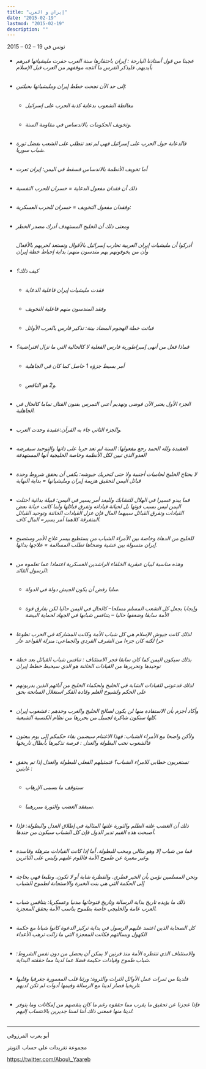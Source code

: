 ```yaml
---
title: "إيران و العرب"
date: "2015-02-19"
lastmod: "2015-02-19"
description: ""
---
```

تونس في 19 – 02 – 2015

* ###### عجبنا من قول أستاذنا البارحة : إيران باحتقارها سنة العرب حفرت مليشياتها قبرهم بأيديهم. فليذكر الفرس ما أنتجه موقفهم من العرب قبل الإسلام
* ###### إلى حد الآن نجحت خطط إيران ومليشياتها بحيلتين:

  + ###### مغالطة الشعوب بدعاية كذبة الحرب على إسرائيل
  + ###### وتخويف الحكومات بالاندساس في مقاومة السنة.
* ###### فالدعاية حول الحرب على إسرائيل فهي لم تعد تنطلي على الشعب بفضل ثورة شباب سوريا.
* ###### أما تخويف الأنظمة بالاندساس فسقط في اليمن: إيران تعرت
* ###### ذلك أن فقدان مفعول الدعاية = خسران للحرب النفسية
* ###### وفقدان مفعول التخويف = خسران للحرب العسكرية:
* ###### ومعنى ذلك أن الخليج المستهدف أدرك مصدر الخطر

  ###### أدركوا أن مليشيات إيران العربية تحارب إسرائيل بالأقوال وتستعد لحربهم بالأفعال وأن من يخوفونهم بهم مندسون منهم: بداية إحباط خطة إيران
* ###### كيف ذلك؟

  + ###### فقدت مليشيات إيران فاعلية الدعاية
  + ###### وفقد المندسون منهم فاعلية التخويف
  + ###### فباتت خطة الهجوم المضاد بينة: تذكير فارس بالعرب الأوائل
* ###### فماذا فعل من أنهى إمبراطورية فارس الفعلية لا كالحالية التي ما تزال افتراضية؟

  + ###### أمر بسيط جزؤه 1 حاصل كما كان في الجاهلية
  + ###### و2 هو الناقص.
* ###### الجزء الأول يعتبر الآن فوضى وتهديم أعني التمرس بفنون القتال تماما كالحال في الجاهلية.
* ###### والجزء الثاني جاء به القرآن:عقيدة وحدت العرب.
* ###### العقيدة ولله الحمد رجع مفعولها: السنة لم تعد حربا على ذاتها والتوحيد سيفرضه العدو الذي تبين لكل الأنظمة وخاصة الخليجية أنها المستهدفة
* ###### لا يحتاج الخليج لحاميات أجنبية ولا حتى لتحريك جيوشه: يكفي أن يحقق شروط وحدة قبائل اليمن لتحقيق هزيمة إيران ومليشياتها = بداية النهاية
* ###### فما يبدو عسيرا في الهلال للتشابك وللبعد أمر يسير في اليمن: قبيلة بدائية احتلت اليمن ليس بسبب قوتها بل لخيانة قياداته وتفرق قبائلها ولما كانت خيانة بعض القيادات وتفرق القبائل سببهما المال فإن عزل القيادات الخائنة وتوحيد القبائل المتفرقة كلاهما أمر يسير= المال كاف.
* ###### للخليج من الدهاة وخاصة بين الأمراء الشباب من يستطيع بيسر علاج الأمر وستصبح إيران متسولة بين عشية وضحاها تطلب المسالمة = علاجها بدائها.
* ###### وهذه مناسبة لبيان عبقرية الخلفاء الراشدين العسكرية اعتمادا عما تعلموه من الرسول القائد:

  + ###### سلبا رفض أن يكون الجيش دولة في الدولة.
  + ###### وإيجابا بجعل كل الشعب المسلم مسلحا– كالحال في اليمن حاليا لكن بفارق قوة الأمة سابقا وضعفها حاليا – يتنافس شبابها في الجهاد لحماية البيضة
* ###### لذلك كانت جيوش الإسلام هي كل شباب الأمة وكانت المشاركة في الحرب تطوعا حرا لكنه كان جزءا من الشرف الفردي والجماعي: منزلة القواعد عار
* ###### بذلك سيكون اليمن كما كان سابقا فجر الاستئناف : تنافس شباب القبائل بعد خطة توحيدها وتحريرها من القيادات الخائنة هو الذي سيحبط خطط إيران
* ###### لذلك فدعوتي للقيادات الشابة في الخليج ولحكماء الخليج من آبائهم الذين يدربونهم على الحكم ولشيوخ العلم وقادة الفكر استغلال السانحة بحق
* ###### وأكاد أجزم بأن الاستفادة منها لن يكون لصالح الخليج والعرب وحدهم : فشعوب إيران كلها ستكون شاكرة لجميل من يحررها من نظام الكنسية الشيعية.
* ###### ولأكن واضحا مع الأمراء الشباب: فهذا الاغتنام سيضمن بقاء حكمكم إلى يوم يبعثون فالشعوب تحب البطولة والعدل : فرصة تذكيرها بأبطال تاريخها
* ###### تستغربون خطابي للامراء الشباب؟ فتمثيلهم الفعلي للبطولة والعدل إذا تم يحقق غايتين :

  + ###### سيتوقف ما يسمى الإرهاب
  + ###### سيفقد الغضب والثورة مبررهما.
* ###### ذلك أن الغضب علته الظلم والثورة علتها المثالية في إطلاق العدل والبطولة: فإذا أصبحت هذه القيم تدير الدول فإن كل الشباب سيكون من جندها.
* ###### فما من شباب إلا وهو مثالي ومحب للبطولة. أما إذا كانت القيادات مترهلة وفاسدة وغير معبرة عن طموح الأمة فاللوم عليهم وليس على الثائرين.
* ###### ونحن المسلمين نؤمن بأن الخير فطري. والفطرة شابة أو لا تكون. وطبعا فهي بحاجة إلى الحكمة التي هي بنت الخبرة والاستجابة لطموح الشباب
* ###### ذلك ما يؤيده تاريخ بداية الرسالة وتاريخ فتوحاتها مدنيا وعسكريا: يتنافس شباب العرب عامة والخليجي خاصة بطموح يناسب الأمة يحقق المعجزة.
* ###### كل الصحابة الذين اعتمد عليهم الرسول في بداية تركيز الدعوة كانوا شبانا مع حكمة الكهول وبسالتهم فكانت المعجزة التي ما زالت ترهب الأعداء
* ###### والاستئناف الذي تنتظره الأمة منذ قرنين لا يمكن أن يحصل من دون نفس الشروط: شباب طموح وقيادات حكيمة فضلا عما لدينا مما حققته البداية.
* ###### فلدينا من ثمرات عمل الأوائل الثراث والثروة: ورثنا قلب المعمورة جغرفيا وقلبها تاريخيا فصار لدينا مع الرسالة وقيمها أدوات لم تكن لديهم.
* ###### فإذا عجزنا عن تحقيق ما يقرب مما حققوه رغم ما كان ينقصهم من إمكانات وما يتوفر لدينا منها فمعنى ذلك أننا لسنا جديرين بالانتساب إليهم.

---

أبو يعرب المرزوقي

مجموعة تغريدات على حساب التويتر

https://twitter.com/Abou\_Yaareb

###